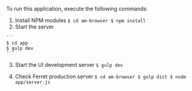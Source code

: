 To run this application, execute the following commands:

  1. Install NPM modules
    ```
    $ cd am-browser
    $ npm install
    ```
  2. Start the server

    ```
    $ cd app
    $ gulp dev
    ```

  3. Start the UI development server
    ```
    $ gulp dev
    ```

  4. Check Ferret production server
    ```
    $ cd am-browser
    $ gulp dist
    $ node app/server.js
    ```
